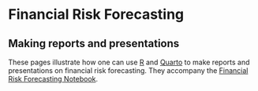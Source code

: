 # Financial Risk Forecasting

## Making reports and presentations

These pages illustrate how one can use [R]( https://www.r-project.org) and [Quarto]( https://quarto.org) to make reports and presentations on financial risk forecasting. They accompany the [Financial Risk Forecasting Notebook]( https://www.financialriskforecasting.com/notebook).

